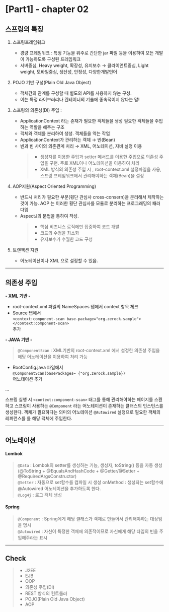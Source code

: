 [Part1] - chapter 02
=========================

스프링의 특징
-------

1. 스프링프레임워크   
   * 경량 프레임워크 : 특정 기능을 위주로 간단한 jar 파일 등을 이용하여 모든 개발이 가능하도록 구성된 프레임워크
   * 서버중심, Heavy weight, 확장성, 유지보수 
   → 클라이언트중심, Light weight, 모바일중심, 생산성, 안정성, 다양한개발언어

2. POJO 기반 구성(Plain Old Java Object)
   * 객체간의 관계를 구성할 때 별도의 API를 사용하지 않는 구성.
   * 이는 특정 라이브러리나 컨테이너의 기술에 종속적이지 않다는 말! 

3. 스프링의 의존성(DI) 주입 : 
   * ApplicationContext 라는 존재가 필요한 객체들을 생성
필요한 객체들을 주입하는 역할을 해주는 구조
   * 객체와 객체를 분리하여 생성. 객체들을 역는 작업
   * ApplicationContext가 관리하는 객체 → 빈(Bean)
   * 빈과 빈 사이의 의존관계 처리 → XML, 어노테이션, 자바 설정 이용
      >- 생성자를 이용한 주입과 setter 메서드를 이용한 주입으로 의존성 주입을 구현. 주로 XML이나 어노테이션을 이용하여 처리
      >- XML 방식의 의존성 주입 시 , root-context.xml 설정파일을 사용, 스프링 프레임워크에서 관리해야하는 객체(Bean)을 설정 

4. AOP지원(Aspect Oriented Programming)   
   * 반드시 처리가 필요한 부분(횡단 관심사 cross-consern)을 분리해서 제작하는 것이 가능. AOP 는 이러한 횡단 관심사를 모듈로 분리하는 프로그래밍의 패러다임   
   * AspectJ의 문법을 통하여 작성. 
      >- 핵심 비즈니스 로직에만 집중하여 코드 개발 
      >- 코드의 수정을 최소화
      >- 유지보수가 수월한 코드 구성 

5. 트랜잭션 지원 
   * 어노테이션이나 XML 으로 설정할 수 있음.

<hr />

의존성 주입 
-----

**- XML 기반 -** 
   - root-context.xml 파일의 NameSpaces 탭에서 context 항목 체크   
   - Source 탭에서   
      ```<context:component-scan base-package="org.zerock.sample"></context:component-scan>```    
   추가 
   
**- JAVA 기반 -**    
   > ```@ComponentScan``` : XML기반의 root-context.xml 에서 설정한 의존성 주입을 해당 어노테이션을 이용하여 처리 가능   
   
   - RootConfig.java 파일에서   
   ```@ComponentScan(basePackages= {"org.zerock.sample})```   
   어노테이션 추가

...

 스프링 실행 시 ```<context:component-scan>``` 태그를 통해 관리해야하는 페이지를 스캔하고 스프링이 사용하는 ```@Component``` 라는 어노테이션이 존재하는 클래스의 인스턴스를 생성한다. 객체가 필요하다는 의미의 어노테이션 ```@Autowired``` 설정으로 필요한 객체의 레퍼런스를 를 해당 객체에 주입한다.   


<hr />

어노테이션
-------

#### Lombok 

> ```@Data``` : Lombok의 setter를 생성하는 기능, 생성자, toString() 등을 자동 생성 (@ToString + @EqualsAndHashCode + @Getter/@Setter + @RequiredArgsConstructor)   
> ```@Setter``` :  자동으로 set함수를 컴파일 시 생성
 > onMethod : 생성되는 set함수에 @Autowired 어노테이션을 추가하도록 한다.      
> ```@Log4j``` : 로그 객체 생성

#### Spring

> ```@Component``` : Spring에게 해당 클래스가 객체로 만들어서 관리해야하는 대상임을 명시   
> ```@Autowired``` : 자신이 특정한 객체에 의존적이므로 자신에게 해당 타입의 빈을 주입해주라는 표시

  
<hr />  


Check
-------
> - J2EE
> - EJB
> - OOP
> - 의존성 주입(DI)
> - REST 방식의 컨트롤러
> - POJO(Plain Old Java Object)
> - AOP




